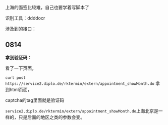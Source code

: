 

上海的面签比较难，自己也要学着写脚本了


识别工具：ddddocr

涉及到的接口：









## 0814

**拿到验证码：**

看了一下页面，

`curl post https://service2.diplo.de/rktermin/extern/appointment_showMonth.do` 拿到html页面，

captcha的tag里面就是验证码

`service2.diplo.de/rktermin/extern/appointment_showMonth.do`上海北京是一样的，只是后面的地区之类的参数会变。